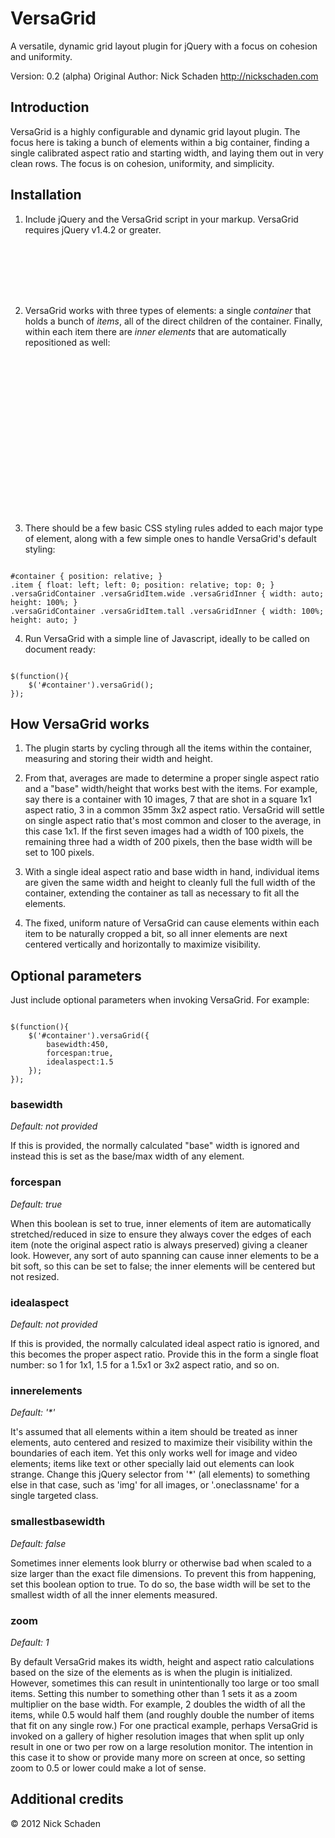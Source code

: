 # VersaGrid

A versatile, dynamic grid layout plugin for jQuery with a focus on cohesion and uniformity.

Version: 0.2 (alpha)
Original Author: Nick Schaden
http://nickschaden.com

## Introduction

VersaGrid is a highly configurable and dynamic grid layout plugin. The focus here is taking a bunch of elements within a big container, finding a single calibrated aspect ratio and starting width, and laying them out in very clean rows. The focus is on cohesion, uniformity, and simplicity. 

## Installation

1. Include jQuery and the VersaGrid script in your markup. VersaGrid requires jQuery v1.4.2 or greater.

<pre><code>
<script src="//ajax.googleapis.com/ajax/libs/jquery/1.7.1/jquery.min.js"></script>
<script src="<proper path>/versagrid.js"></script>
</code></pre>

2. VersaGrid works with three types of elements: a single *container* that holds a bunch of *items*, all of the direct children of the container. Finally, within each item there are *inner elements* that are automatically repositioned as well:

<pre><code>
<div id="#container">
	<div class="item">
		<img alt="" class="innerelement" src="sample1.jpg"/>
	</div>
	<div class="item">
		<img alt="" class="innerelement" src="sample2.jpg"/>
	</div>
	<div class="item">
		<img alt="" class="innerelement" src="sample3.jpg"/>
	</div>
</div>
</code></pre>

3. There should be a few basic CSS styling rules added to each major type of element, along with a few simple ones to handle VersaGrid's default styling:

<pre><code>
#container { position: relative; }
.item { float: left; left: 0; position: relative; top: 0; }
.versaGridContainer .versaGridItem.wide .versaGridInner { width: auto; height: 100%; }
.versaGridContainer .versaGridItem.tall .versaGridInner { width: 100%; height: auto; }
</code></pre>

4. Run VersaGrid with a simple line of Javascript, ideally to be called on document ready:

<pre><code>
$(function(){
	$('#container').versaGrid();
});
</code></pre>

## How VersaGrid works

1. The plugin starts by cycling through all the items within the container, measuring and storing their width and height. 

2. From that, averages are made to determine a proper single aspect ratio and a "base" width/height that works best with the items. For example, say there is a container with 10 images, 7 that are shot in a square 1x1 aspect ratio, 3 in a common 35mm 3x2 aspect ratio. VersaGrid will settle on single aspect ratio that's most common and closer to the average, in this case 1x1. If the first seven images had a width of 100 pixels, the remaining three had a width of 200 pixels, then the base width will be set to 100 pixels.

3. With a single ideal aspect ratio and base width in hand, individual items are given the same width and height to cleanly full the full width of the container, extending the container as tall as necessary to fit all the elements. 

4. The fixed, uniform nature of VersaGrid can cause elements within each item to be naturally cropped a bit, so all inner elements are next centered vertically and horizontally to maximize visibility.

## Optional parameters

Just include optional parameters when invoking VersaGrid. For example:

<pre><code>
$(function(){
	$('#container').versaGrid({
		basewidth:450,
		forcespan:true,
		idealaspect:1.5
	});
});
</code></pre>


### basewidth
*Default: not provided*

If this is provided, the normally calculated "base" width is ignored and instead this is set as the base/max width of any element.

### forcespan
*Default: true*

When this boolean is set to true, inner elements of item are automatically stretched/reduced in size to ensure they always cover the edges of each item (note the original aspect ratio is always preserved) giving a cleaner look. However, any sort of auto spanning can cause inner elements to be a bit soft, so this can be set to false; the inner elements will be centered but not resized.

### idealaspect
*Default: not provided*

If this is provided, the normally calculated ideal aspect ratio is ignored, and this becomes the proper aspect ratio. Provide this in the form a single float number: so 1 for 1x1, 1.5 for a 1.5x1 or 3x2 aspect ratio, and so on.

### innerelements
*Default: '\*'*

It's assumed that all elements within a item should be treated as  inner elements, auto centered and resized to maximize their visibility within the boundaries of each item. Yet this only works well for image and video elements; items like text or other specially laid out elements can look strange. Change this jQuery selector from '*' (all elements) to something else in that case, such as 'img' for all images, or '.oneclassname' for a single targeted class.

### smallestbasewidth
*Default: false*

Sometimes inner elements look blurry or otherwise bad when scaled to a size larger than the exact file dimensions. To prevent this from happening, set this boolean option to true. To do so, the base width will be set to the smallest width of all the inner elements measured.

### zoom
*Default: 1*

By default VersaGrid makes its width, height and aspect ratio calculations based on the size of the elements as is when the plugin is initialized. However, sometimes this can result in unintentionally too large or too small items. Setting this number to something other than 1 sets it as a zoom multiplier on the base width. For example, 2 doubles the width of all the items, while 0.5 would half them (and roughly double the number of items that fit on any single row.) For one practical example, perhaps VersaGrid is invoked on a gallery of higher resolution images that when split up only result in one or two per row on a large resolution monitor. The intention in this case it to show or provide many more on screen at once, so setting zoom to 0.5 or lower could make a lot of sense.

## Additional credits

&copy; 2012 Nick Schaden 